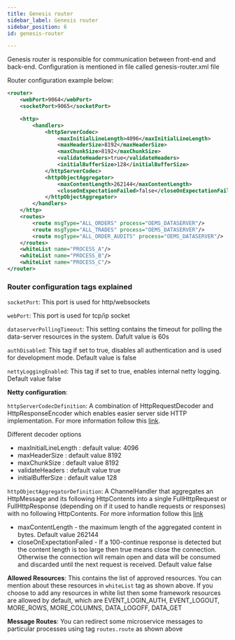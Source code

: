 ```yaml
---
title: Genesis router
sidebar_label: Genesis router
sidebar_position: 6
id: genesis-router

---
```


Genesis router is responsible for communication between front-end and back-end. Configuration is mentioned in file called genesis-router.xml file

Router configuration example below:

```xml
<router>
    <webPort>9064</webPort>
    <socketPort>9065</socketPort>

    <http>
        <handlers>
            <httpServerCodec>
                <maxInitialLineLength>4096</maxInitialLineLength>
                <maxHeaderSize>8192</maxHeaderSize>
                <maxChunkSize>8192</maxChunkSize>
                <validateHeaders>true</validateHeaders>
                <initialBufferSize>128</initialBufferSize>
            </httpServerCodec>
            <httpObjectAggregator>
                <maxContentLength>262144</maxContentLength>
                <closeOnExpectationFailed>false</closeOnExpectationFailed>
            </httpObjectAggregator>
        </handlers>
    </http>
    <routes>
        <route msgType="ALL_ORDERS" process="OEMS_DATASERVER"/>
        <route msgType="ALL_TRADES" process="OEMS_DATASERVER"/>
        <route msgType="ALL_ORDER_AUDITS" process="OEMS_DATASERVER"/>
    </routes>
    <whiteList name="PROCESS_A"/>
    <whiteList name="PROCESS_B"/>
    <whiteList name="PROCESS_C"/>
</router>
```

### Router configuration tags explained

`socketPort`: This port is used for http/websockets

`webPort`: This port is used for tcp/ip socket

`dataserverPollingTimeout`: This setting contains the timeout for polling the data-server resources in the system. Dafult value is 60s

`authDisabled`: This tag if set to true, disables all authentication and is used for development mode. Default value is false

`nettyLoggingEnabled`: This tag if set to true, enables internal netty logging. Default value false

**Netty configuration**:

`httpServerCodecDefinition`: A combination of HttpRequestDecoder and HttpResponseEncoder which enables easier server side HTTP implementation.
For more information follow this [link](https://netty.io/4.1/api/io/netty/handler/codec/http/HttpServerCodec.html).

Different decoder options
  * maxInitialLineLength : default value: 4096
  * maxHeaderSize : default value 8192
  * maxChunkSize : default value 8192
  * validateHeaders : default value true
  * initialBufferSize : default value 128

`httpObjectAggregatorDefinition`: A ChannelHandler that aggregates an HttpMessage and its following HttpContents into a single FullHttpRequest or FullHttpResponse (depending on if it used to handle requests or responses) with no following HttpContents.
For more information follow this [link](https://netty.io/4.1/api/io/netty/handler/codec/http/HttpObjectAggregator.html)
  * maxContentLength - the maximum length of the aggregated content in bytes. Default value 262144
  * closeOnExpectationFailed - If a 100-continue response is detected but the content length is too large then true means close the connection. Otherwise the connection will remain open and data will be consumed and discarded until the next request is received. Default value false

**Allowed Resources**: This contains the list of approved resources. You can mention about these resources in `whiteList` tag as shown above. If you choose to add any resources in white list then some framework resources are allowed by default, which are
EVENT_LOGIN_AUTH, EVENT_LOGOUT, MORE_ROWS, MORE_COLUMNS, DATA_LOGOFF, DATA_GET

**Message Routes**: You can redirect some microservice messages to particular processes using tag `routes.route` as shown above